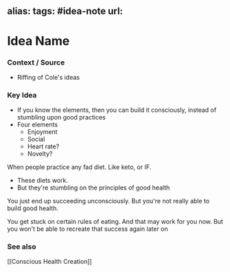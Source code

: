 alias: 
tags: #idea-note
url:
---
# Idea Name

### Context / Source
- Riffing of Cole's ideas


### Key Idea
- If you know the elements, then you can build it consciously, instead of stumbling upon good practices
- Four elements
	- Enjoyment
	- Social
	- Heart rate?
	- Novelty?

When people practice any fad diet. Like keto, or IF.
- These diets work. 
- But they're stumbling on the principles of good health

You just end up succeeding unconsciously. But you're not really able to build good health.

You get stuck on certain rules of eating. And that may work for you now. But you won't be able to recreate that success again later on


### See also
[[Conscious Health Creation]]
